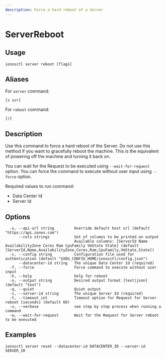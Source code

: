 ```yaml
---
description: Force a hard reboot of a Server
---
```


# ServerReboot

## Usage

```text
ionosctl server reboot [flags]
```

## Aliases

For `server` command:

```text
[s svr]
```

For `reboot` command:

```text
[r]
```

## Description

Use this command to force a hard reboot of the Server. Do not use this method if you want to gracefully reboot the machine. This is the equivalent of powering off the machine and turning it back on.

You can wait for the Request to be executed using `--wait-for-request` option. You can force the command to execute without user input using `--force` option.

Required values to run command:

* Data Center Id
* Server Id

## Options

```text
  -u, --api-url string         Override default host url (default "https://api.ionos.com")
      --cols strings           Set of columns to be printed on output 
                               Available columns: [ServerId Name AvailabilityZone Cores Ram CpuFamily VmState State] (default [ServerId,Name,AvailabilityZone,Cores,Ram,CpuFamily,VmState,State])
  -c, --config string          Configuration file used for authentication (default "$XDG_CONFIG_HOME/ionosctl/config.json")
      --datacenter-id string   The unique Data Center Id (required)
  -f, --force                  Force command to execute without user input
  -h, --help                   help for reboot
  -o, --output string          Desired output format [text|json] (default "text")
  -q, --quiet                  Quiet output
  -i, --server-id string       The unique Server Id (required)
  -t, --timeout int            Timeout option for Request for Server reboot [seconds] (default 60)
  -v, --verbose                see step by step process when running a command
  -w, --wait-for-request       Wait for the Request for Server reboot to be executed
```

## Examples

```text
ionosctl server reset --datacenter-id DATACENTER_ID --server-id SERVER_ID
```

